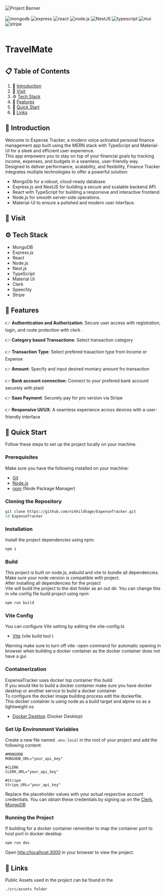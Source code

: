 <div>
  <br />
  <img src="./src/assets/expenseTracker.jpeg" alt="Project Banner">
  <br/>
  <br>
  <div>
    <img src="https://img.shields.io/badge/-MongoDB-black?style=for-the-badge&logoColor=white&logo=mongodb&color=47A248" alt="mongodb"/>
    <img src="https://img.shields.io/badge/-Express-black?style=for-the-badge&logoColor=white&logo=express&color=4B8BBE" alt="express"/>
    <img src="https://img.shields.io/badge/-React-black?style=for-the-badge&logoColor=white&logo=react&color=61DAFB " alt="react">
    <img src="https://img.shields.io/badge/-Node.js-black?style=for-the-badge&logoColor=white&logo=node.js&color=8CC84B" alt="node.js"/>
    <img src="https://img.shields.io/badge/-NestJS-black?style=for-the-badge&logoColor=white&logo=nestjs&color=E0234E" alt="NestJS" />
    <img src="https://img.shields.io/badge/-TypeScript-black?style=for-the-badge&logoColor=white&logo=typescript&color=3178C6" alt="typescript"/>
    <img src="https://img.shields.io/badge/-Materiaal_UI-black?style=for-the-badge&logoColor=white&logo=mui&color=007FFF" alt="mui"/>
    <img src="https://img.shields.io/badge/-Stripe-black?style=for-the-badge&logoColor=white&logo=stripe&color=008CDD" alt="stripe"/>
  </div>
</div>
<br>

<h1>TravelMate<h1>

## 📋 <a name="table">Table of Contents</a>

1. 🤖 [Introduction](#introduction)
2. 🤸 [Visit](#visit)
3. ⚙️ [Tech Stack](#tech-stack)
4. 🔋 [Features](#features)
5. 🤸 [Quick Start](#quick-start)
6. 🔗 [Links](links)

## <a name="introduction">🤖 Introduction</a>

Welcome to Expense Tracker, a modern voice activated personal finance management app built using the MERN stack with TypeScript and Material-UI for a sleek and efficient user experience.<br> This app
empowers you to stay on top of your financial goals by tracking income, expenses, and budgets in a seamless, user-friendly way.<br> Designed to deliver performance, scalability, and flexibility,
Finance Tracker integrates multiple technologies to offer a powerful solution:

- MongoDb for a robust, cloud-ready database.
- Express.js and NestJS for building a secure and scalable backend API.
- React with TypeScript for building a responsive and interactive frontend.
- Node.js for smooth server-side operations.
- Material-UI to ensure a polished and modern user interface.

## <a name="visit">🤖 Visit</a>

## <a name="tech-stack">⚙️ Tech Stack</a>

- MongoDB
- Express.js
- React
- Node.js
- Nest.js
- TypeScript
- Material UI
- Clerk
- Speechly
- Stripe

## <a name="features">🔋 Features</a>

👉 **Authentication and Authorization**: Secure user access with registration, login, and route protection with clerk .

👉 **Category based Transactions**: Select transaction category

👉 **Transaction Type**: Select prefered trasaction type from Income or Expense

👉 **Amount**: Specify and input desired montary amount fro transaction

👉 **Bank account connection**: Connect to your prefered bank account securely with plaid

👉 **Saas Payment**: Securely pay for pro version via Stripe

👉 **Responsive UI/UX**: A seamless experience across devices with a user-friendly interface

## <a name="quick-start">🤸 Quick Start</a>

Follow these steps to set up the project locally on your machine.

### **Prerequisites**

Make sure you have the following installed on your machine:

- [Git](https://git-scm.com/)
- [Node.js](https://nodejs.org/en)
- [npm](https://www.npmjs.com/) (Node Package Manager)

### **Cloning the Repository**

```bash
git clone https://github.com/nikhildhage/ExpenseTracker.git
cd ExpenseTracker
```

### **Installation**

Install the project dependencies using npm:

```bash
npm i
```

### **Build**

This project is built on node.js, esbuild and vite to bundle all dependencies. <br> Make sure your node version is compatible with project.<br> After installing all dependencies for the project<br>
Vite will build the project to the dist folder as an out dir. You can change this in vite config file build project using npm:

```bash
npm run build
```

### **Vite Config**

You can configure Vite setting by editing the vite-config.ts

- [Vite](<https://vite.dev/config/-%20[Docker%20Desktop](https://www.docker.com/products/docker-desktop/)%20(Docker%20Desktop)>) (vite build tool )

Warning make sure to turn off vite -open command for automatic opening in browser when building a docker container as the docker container does not have a gui

### **Containerization**

ExpenseTracker uses docker top container this build<br> If you would like to build a docker container make sure you have docker desktop or another service to build a docker container<br> To configure
the docker image building process edit the dockerfile.<br> This docker container is using node as a build target and alpine os as a lightweight os

- [Docker Desktop](https://www.docker.com/products/docker-desktop/) (Docker Desktop)

### **Set Up Environment Variables**

Create a new file named `.env.local` in the root of your project and add the following content:

```env
#MONGODB
MONGODB_URL="your_api_key"

#CLERK
CLERK_URL="your_api_key"

#Stripe
Stripe_URL="your_api_key"
```

Replace the placeholder values with your actual respective account credentials. You can obtain these credentials by signing up on the [Clerk](https://clerk.com/), [MongoDB](https://www.mongodb.com/)

### **Running the Project**

If building for a docker container remember to map the container port to host port in docker desktop

```bash
npm run dev
```

Open [http://localhost:3000](http://localhost:3000) in your browser to view the project.

## <a name="links">🔗 Links</a>

Public Assets used in the project can be found in the

```
./src/assets folder
```